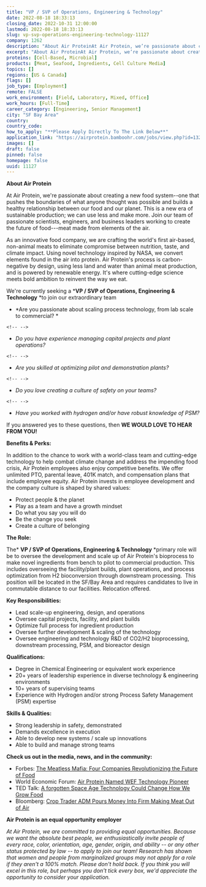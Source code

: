 ```yaml
---
title: "VP / SVP of Operations, Engineering & Technology"
date: 2022-08-18 18:33:13
closing_date: 2022-10-31 12:00:00
lastmod: 2022-08-18 18:33:13
slug: vp-svp-operations-engineering-technology-11127
company: 1262
description: "About Air ProteinAt Air Protein, we’re passionate about creating a new food system–one that pushes the boundaries of what anyone thought was possible and builds a healthy relationship between our food and our planet. This is a new era of sustainable production; we can use less and make more. Join our team of passionate scientists, engineers, and business leaders working to create the future of food—meat made from elements of the air. "
excerpt: "About Air ProteinAt Air Protein, we’re passionate about creating a new food system–one that pushes the boundaries of what anyone thought was possible and builds a healthy relationship between our food and our planet. This is a new era of sustainable production; we can use less and make more. Join our team of passionate scientists, engineers, and business leaders working to create the future of food—meat made from elements of the air. "
proteins: [Cell-Based, Microbial]
products: [Meat, Seafood, Ingredients, Cell Culture Media]
topics: []
regions: [US & Canada]
flags: []
job_type: [Employment]
remote: FALSE
work_environment: [Field, Laboratory, Mixed, Office]
work_hours: [Full-Time]
career_category: [Engineering, Senior Management]
city: "SF Bay Area"
country: 
country_code: 
how_to_apply: "**Please Apply Directly To The Link Below**"
application_link: "https://airprotein.bamboohr.com/jobs/view.php?id=132&source=bamboohr"
images: []
draft: false
pinned: false
homepage: false
uuid: 11127
---
```

**About Air Protein**

At Air Protein, we're passionate about creating a new food system--one
that pushes the boundaries of what anyone thought was possible and
builds a healthy relationship between our food and our planet. This is a
new era of sustainable production; we can use less and make more. Join
our team of passionate scientists, engineers, and business leaders
working to create the future of food---meat made from elements of the
air. 

As an innovative food company, we are crafting the world's first
air-based, non-animal meats to eliminate compromise between nutrition,
taste, and climate impact. Using novel technology inspired by NASA, we
convert elements found in the air into protein. Air Protein's process is
carbon-negative by design, using less land and water than animal meat
production, and is powered by renewable energy. It's where cutting-edge
science meets bold ambition to reinvent the way we eat. 

We're currently seeking a ***VP / SVP of Operations, Engineering &
Technology** *to join our extraordinary team

-   *Are you passionate about scaling process technology, from lab scale
    to commercial? *

```{=html}
<!-- -->
```
-   *Do you have experience managing capital projects and plant
    operations?*

```{=html}
<!-- -->
```
-   *Are you skilled at optimizing pilot and demonstration plants?*

```{=html}
<!-- -->
```
-   *Do you love creating a culture of safety on your teams?*

```{=html}
<!-- -->
```
-   *Have you worked with hydrogen and/or have robust knowledge of PSM?*

If you answered yes to these questions, then **WE WOULD LOVE TO HEAR
FROM YOU!**

**Benefits & Perks:**

In addition to the chance to work with a world-class team and
cutting-edge technology to help combat climate change and address the
impending food crisis, Air Protein employees also enjoy competitive
benefits. We offer unlimited PTO, parental leave, 401K match, and
compensation plans that include employee equity. Air Protein invests in
employee development and the company culture is shaped by shared values:

-   Protect people & the planet
-   Play as a team and have a growth mindset
-   Do what you say you will do
-   Be the change you seek
-   Create a culture of belonging

**The Role:**

The* **VP / SVP of Operations, Engineering & Technology** *primary role
will be to oversee the development and scale up of Air Protein's
bioprocess to make novel ingredients from bench to pilot to commercial
production. This includes overseeing the facility/plant builds, plant
operations, and process optimization from H2 bioconversion through
downstream processing.  This position will be located in the SF/Bay Area
and requires candidates to live in commutable distance to our
facilities. Relocation offered. 

**Key Responsibilities:**

-   Lead scale-up engineering, design, and operations
-   Oversee capital projects, facility, and plant builds
-   Optimize full process for ingredient production
-   Oversee further development & scaling of the technology
-   Oversee engineering and technology R&D of CO2/H2 bioprocessing,
    downstream processing, PSM, and bioreactor design

**Qualifications:**

-   Degree in Chemical Engineering or equivalent work experience
-   20+ years of leadership experience in diverse technology &
    engineering environments
-   10+ years of supervising teams
-   Experience with Hydrogen and/or strong Process Safety Management
    (PSM) expertise 

**Skills & Qualities:**

-   Strong leadership in safety, demonstrated 
-   Demands excellence in execution 
-   Able to develop new systems / scale up innovations
-   Able to build and manage strong teams

**Check us out in the media, news, and in the community:**

-   Forbes: [The Meatless Mafia: Four Companies Revolutionizing the
    Future of
    Food](https://www.forbes.com/sites/johncumbers/2021/03/01/the-meatless-mafia-four-companies-revolutionizing-the-future-of-food/?sh=2e026bbb73ed)
-   World Economic Forum: [Air Protein Named WEF Technology
    Pioneer](https://au.finance.yahoo.com/news/air-protein-receives-technology-pioneer-190500650.html)
-   TED Talk: [A forgotten Space Age Technology Could Change How We Grow
    Food](https://www.ted.com/talks/lisa_dyson_a_forgotten_space_age_technology_could_change_how_we_grow_food?language=en)
-   Bloomberg: [Crop Trader ADM Pours Money Into Firm Making Meat Out of
    Air](https://www.bloomberg.com/news/articles/2021-01-07/crop-trader-adm-pours-money-into-firm-making-meat-out-of-air)

**Air Protein is an equal opportunity employer**

*At Air Protein, we are committed to providing equal opportunities.
Because we want the absolute best people, we enthusiastically invite
people of every race, color, orientation, age, gender, origin, and
ability -- or any other status protected by law -- to apply to join our
team! Research has shown that women and people from marginalized groups
may not apply for a role if they aren\'t a 100% match. Please don\'t
hold back. If you think you will excel in this role, but perhaps you
don't tick every box, we\'d appreciate the opportunity to consider your
application.*
